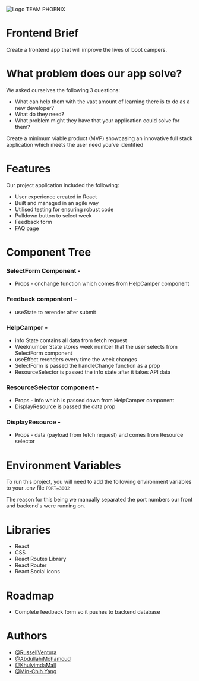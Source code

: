 ![Logo](https://russellventura.co.uk/wp-content/uploads/2022/06/TeamPhoenix.png)
TEAM PHOENIX
# Frontend Brief
Create a frontend app that will improve the lives of boot campers.

# What problem does our app solve?

We asked ourselves the following 3 questions:

- What can help them with the vast amount of learning there is to do as a new developer?
- What do they need?
- What problem might they have that your application could solve for them?

Create a minimum viable product (MVP) showcasing an innovative full stack application which meets the user need you’ve identified

# Features 

Our project application included the following:


- User experience created in React
- Built and managed in an agile way
- Utilised testing for ensuring robust code
- Pulldown button to select week
- Feedback form
- FAQ page


# Component Tree

### SelectForm Component -
- Props - onchange function which comes from HelpCamper component

### Feedback compontent -
- useState to rerender after submit

### HelpCamper -
- info State contains all data from fetch request
- Weeknumber State stores week number that the user selects from SelectForm component
- useEffect rerenders every time the week changes
- SelectForm is passed the handleChange function as a prop
- ResourceSelector is passed the info state after it takes API data

### ResourceSelector component -
- Props - info which is passed down from HelpCamper component
- DisplayResource is passed the data prop 

### DisplayResource - 
- Props - data (payload from fetch request) and comes from Resource selector


# Environment Variables
To run this project, you will need to add the following environment variables to your .env file
`PORT=3002`

The reason for this being we manually separated the port numbers our front and backend's were running on.

# Libraries
- React
- CSS
- React Routes Library
- React Router
- React Social icons 


# Roadmap
- Complete feedback form so it pushes to backend database

# Authors
- [@RussellVentura](https://www.github.com/russellventura)
- [@AbdullahiMohamoud](https://github.com/Abdu11ahi)
- [@KhulvimdaMall](https://github.com/KhullyMall)
- [@Min-Chih Yang](https://github.com/Min-Chih)

